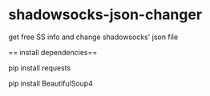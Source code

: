 # shadowsocks-json-changer
get free SS info and change shadowsocks' json file


== install dependencies==

pip install requests

pip install BeautifulSoup4

